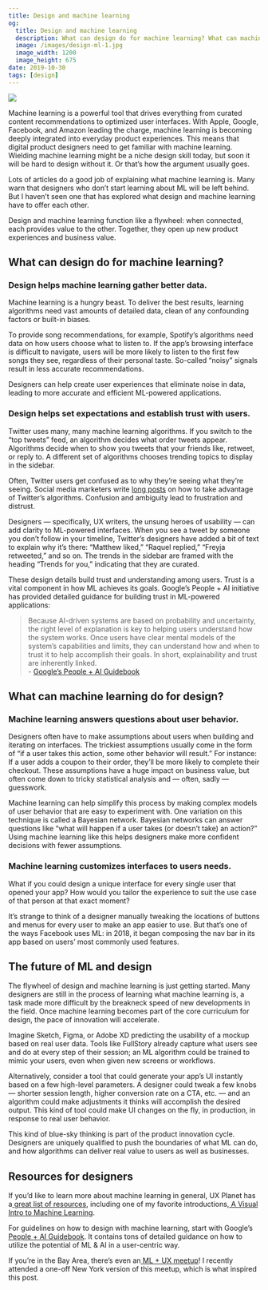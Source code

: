 ```yaml
---
title: Design and machine learning
og:
  title: Design and machine learning
  description: What can design do for machine learning? What can machine learning do for design?
  image: /images/design-ml-1.jpg
  image_width: 1200
  image_height: 675
date: 2019-10-30
tags: [design]
---
```


![](/images/design-ml-1.jpg)

Machine learning is a powerful tool that drives everything from curated content recommendations to optimized user interfaces. With Apple, Google, Facebook, and Amazon leading the charge, machine learning is becoming deeply integrated into everyday product experiences. This means that digital product designers need to get familiar with machine learning. Wielding machine learning might be a niche design skill today, but soon it will be hard to design without it. Or that’s how the argument usually goes.

Lots of articles do a good job of explaining what machine learning is. Many warn that designers who don’t start learning about ML will be left behind. But I haven’t seen one that has explored what design and machine learning have to offer each other.

Design and machine learning function like a flywheel: when connected, each provides value to the other. Together, they open up new product experiences and business value.

## What can design do for machine learning?

### Design helps machine learning gather better data. 

Machine learning is a hungry beast. To deliver the best results, learning algorithms need vast amounts of detailed data, clean of any confounding factors or built-in biases. 

To provide song recommendations, for example, Spotify’s algorithms need data on how users choose what to listen to. If the app’s browsing interface is difficult to navigate, users will be more likely to listen to the first few songs they see, regardless of their personal taste. So-called “noisy” signals result in less accurate recommendations.

Designers can help create user experiences that eliminate noise in data, leading to more accurate and efficient ML-powered applications.

### Design helps set expectations and establish trust with users.

Twitter uses many, many machine learning algorithms. If you switch to the “top tweets” feed, an algorithm decides what order tweets appear. Algorithms decide when to show you tweets that your friends like, retweet, or reply to. A different set of algorithms chooses trending topics to display in the sidebar.

Often, Twitter users get confused as to why they’re seeing what they’re seeing. Social media marketers write [long posts](https://sproutsocial.com/insights/twitter-algorithm/) on how to take advantage of Twitter’s algorithms. Confusion and ambiguity lead to frustration and distrust.

Designers — specifically, UX writers, the unsung heroes of usability — can add clarity to ML-powered interfaces. When you see a tweet by someone you don’t follow in your timeline, Twitter’s designers have added a bit of text to explain why it’s there: “Matthew liked,” “Raquel replied,” “Freyja retweeted,” and so on. The trends in the sidebar are framed with the heading “Trends for you,” indicating that they are curated.

These design details build trust and understanding among users. Trust is a vital component in how ML achieves its goals. Google’s People + AI initiative has provided detailed guidance for building trust in ML-powered applications:

> Because AI-driven systems are based on probability and uncertainty, the right level of explanation is key to helping users understand how the system works. Once users have clear mental models of the system’s capabilities and limits, they can understand how and when to trust it to help accomplish their goals. In short, explainability and trust are inherently linked.  
> \- [Google’s People + AI Guidebook](https://pair.withgoogle.com/chapter/explainability-trust/)


## What can machine learning do for design?

### Machine learning answers questions about user behavior.

Designers often have to make assumptions about users when building and iterating on interfaces. The trickiest assumptions usually come in the form of “if a user takes this action, some other behavior will result.” For instance: If a user adds a coupon to their order, they’ll be more likely to complete their checkout. These assumptions have a huge impact on business value, but often come down to tricky statistical analysis and — often, sadly — guesswork.

Machine learning can help simplify this process by making complex models of user behavior that are easy to experiment with. One variation on this technique is called a Bayesian network. Bayesian networks can answer questions like “what will happen if a user takes (or doesn’t take) an action?” Using machine learning like this helps designers make more confident decisions with fewer assumptions.

### Machine learning customizes interfaces to users needs.

What if you could design a unique interface for every single user that opened your app? How would you tailor the experience to suit the use case of that person at that exact moment?

It’s strange to think of a designer manually tweaking the locations of buttons and menus for every user to make an app easier to use. But that’s one of the ways Facebook uses ML: in 2018, it began composing the nav bar in its app based on users’ most commonly used features.

## The future of ML and design

The flywheel of design and machine learning is just getting started. Many designers are still in the process of learning what machine learning is, a task made more difficult by the breakneck speed of new developments in the field. Once machine learning becomes part of the core curriculum for design, the pace of innovation will accelerate.

Imagine Sketch, Figma, or Adobe XD predicting the usability of a mockup based on real user data. Tools like FullStory already capture what users see and do at every step of their session; an ML algorithm could be trained to mimic your users, even when given new screens or workflows.

Alternatively, consider a tool that could generate your app’s UI instantly based on a few high-level parameters. A designer could tweak a few knobs — shorter session length, higher conversion rate on a CTA, etc. — and an algorithm could make adjustments it thinks will accomplish the desired output. This kind of tool could make UI changes on the fly, in production, in response to real user behavior.

This kind of blue-sky thinking is part of the product innovation cycle. Designers are uniquely qualified to push the boundaries of what ML can do, and how algorithms can deliver real value to users as well as businesses.

## Resources for designers

If you’d like to learn more about machine learning in general, UX Planet has a[ great list of resources](https://uxplanet.org/designer-friendly-resources-to-study-ai-and-machine-learning-1-6106e257faeb), including one of my favorite introductions,[ A Visual Intro to Machine Learning](http://www.r2d3.us/visual-intro-to-machine-learning-part-1/).

For guidelines on how to design with machine learning, start with Google’s[ People + AI Guidebook](https://pair.withgoogle.com/). It contains tons of detailed guidance on how to utilize the potential of ML & AI in a user-centric way.

If you’re in the Bay Area, there’s even an[ ML + UX meetup](https://www.meetup.com/MLUXSF/)! I recently attended a one-off New York version of this meetup, which is what inspired this post.